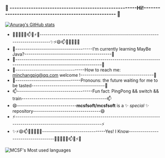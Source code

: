 ###   👋  ------------------------------------------------------Hi!------------------------------------------------------ 👋
[![Anurag's GitHub stats](https://github-readme-stats.vercel.app/api?username=mcsfsoft&show_icons=true)](https://github.com/anuraghazra/github-readme-stats)

 
- 🔭🌱👯🤔💬📫😄⚡✨-------------------------------------------------------------------------------✨⚡😄📫💬🤔👯🌱🔭  
- 🌱---------------------------------------I’m currently learning  MayBe Java?--------------------------------------------🌱
- 👯----------------------------------------------------------------------------------------------------------------------👯             
- 🤔-----------------------------------How to reach me: minchangpig@qq.com  welcome !-------------------------------------🤔
- 💬---------------------------------Pronouns: the future waiting for me to be tasted-------------------------------------💬
- 📫--------------------------------------Fun fact: PingPong && switch && train-------------------------------------------📫
- 😄------------------------------**mcsfsoft/mcsfsoft** is a ✨ _special_ ✨ repository----------------------------------😄
- ⚡----------------------------------------------------------------------------------------------------------------------⚡
- ✨⚡😄📫💬🤔👯🌱🔭--------------------------------Yes! I Know------------------------------------🔭🌱👯🤔💬📫😄⚡✨
 
![MCSF's Most used languages](https://github-readme-stats.vercel.app/api/top-langs/?username=mcsfsoft&layout=compact&hide_border=true&langs_count=10)


